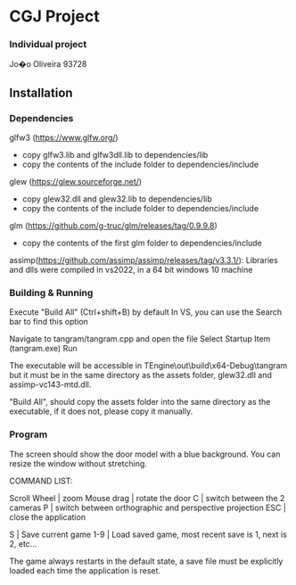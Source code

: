 # CGJ Project

### Individual project
Jo�o Oliveira 93728

## Installation

### Dependencies

glfw3 (https://www.glfw.org/)
- copy glfw3.lib and glfw3dll.lib to dependencies/lib 
- copy the contents of the include folder to dependencies/include

glew (https://glew.sourceforge.net/)
- copy glew32.dll and glew32.lib to dependencies/lib
- copy the contents of the include folder to dependencies/include

glm (https://github.com/g-truc/glm/releases/tag/0.9.9.8)
- copy the contents of the first glm folder to dependencies/include

assimp(https://github.com/assimp/assimp/releases/tag/v3.3.1/):
Libraries and dlls were compiled in vs2022, in a 64 bit windows 10 machine

### Building & Running

Execute "Build All" (Ctrl+shift+B) by default
In VS, you can use the Search bar to find this option

Navigate to tangram/tangram.cpp and open the file
Select Startup Item (tangram.exe)
Run

The executable will be accessible in TEngine\out\build\x64-Debug\tangram but it must be in the
same directory as the assets folder, glew32.dll and assimp-vc143-mtd.dll.

"Build All", should copy the assets folder into the same directory as the executable, if
it does not, please copy it manually.

### Program

The screen should show the door model with a blue background.
You can resize the window without stretching.

COMMAND LIST:

Scroll Wheel	| zoom
Mouse drag      | rotate the door
C				| switch between the 2 cameras
P				| switch between orthographic and perspective projection
ESC             | close the application

S				| Save current game
1-9				| Load saved game, most recent save is 1, next is 2, etc...

The game always restarts in the default state, a save file must be explicitly loaded each time 
the application is reset.

